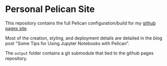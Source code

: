 # Personal Pelican Site
This repository contains the full Pelican configuration/build for my [github pages site](http://pmbaumgartner.github.io).

Most of the creation, styling, and deployment details are detailed in the blog post "Some Tips for Using Jupyter Notebooks with Pelican".

The `output` folder contains a git submodule that tied to the github pages repository. 